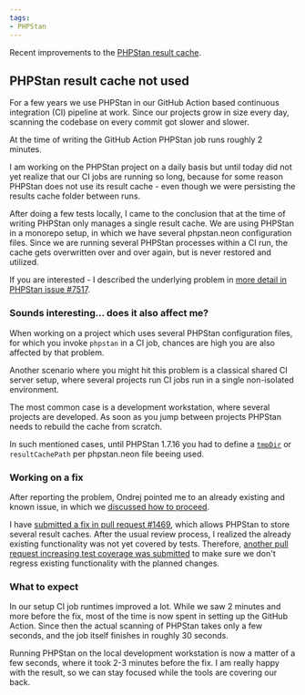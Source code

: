 ```yaml
---
tags:
- PHPStan
---
```


Recent improvements to the [PHPStan result cache](https://phpstan.org/user-guide/result-cache).

## PHPStan result cache not used

For a few years we use PHPStan in our GitHub Action based continuous integration (CI) pipeline at work.
Since our projects grow in size every day, scanning the codebase on every commit got slower and slower.

At the time of writing the GitHub Action PHPStan job runs roughly 2 minutes.

I am working on the PHPStan project on a daily basis but until today did not yet realize that our CI jobs are running so long,
because for some reason PHPStan does not use its result cache - even though we were persisting the results cache folder between runs.

After doing a few tests locally, I came to the conclusion that at the time of writing PHPStan only manages a single result cache.
We are using PHPStan in a monorepo setup, in which we have several phpstan.neon configuration files.
Since we are running several PHPStan processes within a CI run, the cache gets overwritten over and over again,
but is never restored and utilized.

If you are interested - I described the underlying problem in [more detail in PHPStan issue #7517](https://github.com/phpstan/phpstan/issues/7517).


### Sounds interesting... does it also affect me?

When working on a project which uses several PHPStan configuration files, for which you invoke `phpstan` in a CI job,
chances are high you are also affected by that problem.

Another scenario where you might hit this problem is a classical shared CI server setup, where several projects run CI jobs run in a single non-isolated environment.

The most common case is a development workstation, where several projects are developed. As soon as you jump between projects PHPStan needs to rebuild the cache from scratch.

In such mentioned cases, until PHPStan 1.7.16 you had to define a [`tmpDir`](https://phpstan.org/config-reference#caching) or `resultCachePath` per phpstan.neon file beeing used.


### Working on a fix

After reporting the problem, Ondrej pointed me to an already existing and known issue, in which we [discussed how to proceed](https://github.com/phpstan/phpstan/issues/7379#issuecomment-1164140188).

I have [submitted a fix in pull request #1469](https://github.com/phpstan/phpstan-src/pull/1469), which allows PHPStan to store several result caches.
After the usual review process, I realized the already existing functionality was not yet covered by tests.
Therefore, [another pull request increasing test coverage was submitted](https://github.com/phpstan/phpstan-src/pull/1475) to make sure we don't regress existing functionality with the planned changes.


### What to expect

In our setup CI job runtimes improved a lot. While we saw 2 minutes and more before the fix, most of the time is now spent in setting up the GitHub Action.
Since then the actual scanning of PHPStan takes only a few seconds, and the job itself finishes in roughly 30 seconds.

Running PHPStan on the local development workstation is now a matter of a few seconds, where it took 2-3 minutes before the fix. I am really happy with the result, so we can stay focused while the tools are covering our back.
